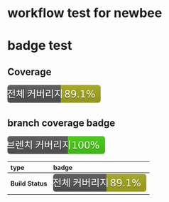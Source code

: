 # workflow test for newbee

# badge test

## Coverage
[![Coverage](.github/badges/jacoco.svg)](https://github.com/rkaehdaos/spring3-edu-test/actions/workflows/PR-workflow.yml)

## branch coverage badge
![Branches](.github/badges/branches.svg)



| type | badge|
| :--- | :--- |
| __Build Status__ |[![Coverage](.github/badges/jacoco.svg)](https://github.com/rkaehdaos/spring3-edu-test/actions/workflows/PR-workflow.yml)|
